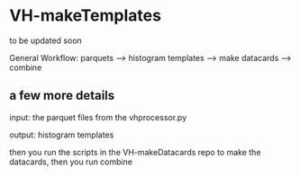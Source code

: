 # VH-makeTemplates

to be updated soon

General Workflow: parquets --> histogram templates --> make datacards --> combine

## a few more details

input: the parquet files from the vhprocessor.py

output: histogram templates

then you run the scripts in the VH-makeDatacards repo to make the datacards, then you run combine
